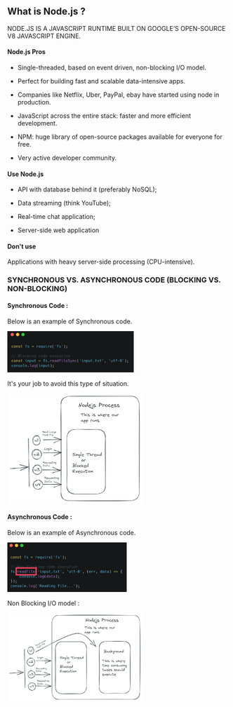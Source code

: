 ## What is Node.js ?

NODE.JS IS A JAVASCRIPT RUNTIME BUILT ON GOOGLE’S OPEN-SOURCE V8 JAVASCRIPT ENGINE.

#### Node.js Pros

-   Single-threaded, based on event driven, non-blocking I/O model.

-   Perfect for building fast and scalable data-intensive apps.
-   Companies like Netflix, Uber, PayPal, ebay have started using node in production.
-   JavaScript across the entire stack: faster and more efficient development.
-   NPM: huge library of open-source packages available for everyone for free.
-   Very active developer community.

#### Use Node.js

-   API with database behind it (preferably NoSQL);

-   Data streaming (think YouTube);
-   Real-time chat application;
-   Server-side web application

#### Don't use

Applications with heavy server-side processing
(CPU-intensive).

### SYNCHRONOUS VS. ASYNCHRONOUS CODE (BLOCKING VS. NON-BLOCKING)

#### Synchronous Code :

Below is an example of Synchronous code.

<img src="Notes-Img/p1.png" alt="p1" style="zoom:30%;" />

It's your job to avoid this type of situation.

<img src="Notes-Img\N1.png" alt="N1" style="zoom:30%;" />

#### Asynchronous Code :

Below is an example of Asynchronous code.

<img src="Notes-Img\p2.png" alt="p2" style="zoom:30%;" />

Non Blocking I/O model :

<img src="Notes-Img\N2.png" alt="N2" style="zoom:30%;" />
